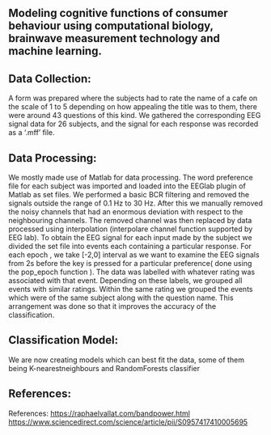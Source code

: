 
## Modeling cognitive functions of consumer behaviour using computational biology, brainwave measurement technology and machine learning.

## Data Collection:
A form was prepared where the subjects had to rate the name of a cafe on the scale of 1 to 5
depending on how appealing the title was to them, there were around 43 questions of this kind.
We gathered the corresponding EEG signal data for 26 subjects, and the signal for each
response was recorded as a ‘.mff’ file.

## Data Processing:
We mostly made use of Matlab for data processing. The word preference file for each subject
was imported and loaded into the EEGlab plugin of Matlab as set files. We performed a basic
BCR filtering and removed the signals outside the range of 0.1 Hz to 30 Hz. After this we
manually removed the noisy channels that had an enormous deviation with respect to the
neighbouring channels. The removed channel was then replaced by data processed using
interpolation (interpolare channel function supported by EEG lab).
To obtain the EEG signal for each input made by the subject we divided the set file into events
each containing a particular response. For each epoch , we take [-2,0] interval as we want to
examine the EEG signals from 2s before the key is pressed for a particular preference( done
using the pop_epoch function ). The data was labelled with whatever rating was associated with
that event. Depending on these labels, we grouped all events with similar ratings. Within the
same rating we grouped the events which were of the same subject along with the question
name. This arrangement was done so that it improves the accuracy of the classification.

## Classification Model:
We are now creating models which can best fit the data, some of them being K-nearestneighbours and RandomForests classifier

## References:
References:
 https://raphaelvallat.com/bandpower.html
 https://www.sciencedirect.com/science/article/pii/S0957417410005695
